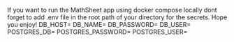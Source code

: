 If you want to run the MathSheet app using docker compose locally dont forget to add .env file in the root path of your directory for the secrets. Hope you enjoy!
DB_HOST=<your own secret>
DB_NAME=<your own secret>
DB_PASSWORD=<your own secret>
DB_USER=<your own secret>
POSTGRES_DB=<your own secret>
POSTGRES_PASSWORD=<your own secret>
POSTGRES_USER=<your own secret>
